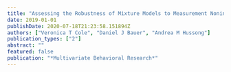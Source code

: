```yaml
---
title: "Assessing the Robustness of Mixture Models to Measurement Noninvariance"
date: 2019-01-01
publishDate: 2020-07-18T21:23:58.151894Z
authors: ["Veronica T Cole", "Daniel J Bauer", "Andrea M Hussong"]
publication_types: ["2"]
abstract: ""
featured: false
publication: "*Multivariate Behavioral Research*"
---
```


